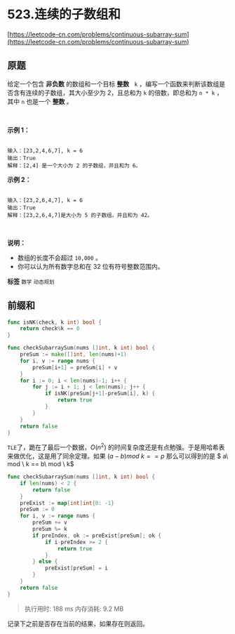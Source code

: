 # 523.连续的子数组和
[https://leetcode-cn.com/problems/continuous-subarray-sum](https://leetcode-cn.com/problems/continuous-subarray-sum) 
## 原题
给定一个包含 **非负数** 的数组和一个目标 **整数**   `k` ，编写一个函数来判断该数组是否含有连续的子数组，其大小至少为 2，且总和为 `k` 的倍数，即总和为 `n * k` ，其中 `n` 也是一个 **整数** 。

 

 **示例 1：** 

```

输入：[23,2,4,6,7], k = 6
输出：True
解释：[2,4] 是一个大小为 2 的子数组，并且和为 6。

```
 **示例 2：** 

```

输入：[23,2,6,4,7], k = 6
输出：True
解释：[23,2,6,4,7]是大小为 5 的子数组，并且和为 42。

```
 

 **说明：** 
- 数组的长度不会超过 `10,000` 。
- 你可以认为所有数字总和在 32 位有符号整数范围内。
 
**标签**
`数学` `动态规划` 


##  前缀和
```go
func isNK(check, k int) bool {
	return check%k == 0
}

func checkSubarraySum(nums []int, k int) bool {
	preSum := make([]int, len(nums)+1)
	for i, v := range nums {
		preSum[i+1] = preSum[i] + v
	}
	for i := 0; i < len(nums)-1; i++ {
		for j := i + 1; j < len(nums); j++ {
			if isNK(preSum[j+1]-preSum[i], k) {
				return true
			}
		}
	}
	return false
}
```
`TLE`了，跪在了最后一个数据，$O(n^2)$ 的时间复杂度还是有点勉强。于是用哈希表来做优化，这是用了同余定理。如果 $(a-b) mod \ k == p$ 那么可以得到的是 $ a\ mod \ k == b\ mod \ k$

```go
func checkSubarraySum(nums []int, k int) bool {
	if len(nums) < 2 {
		return false
	}
	preExist := map[int]int{0: -1}
	preSum := 0
	for i, v := range nums {
		preSum += v
		preSum %= k
		if preIndex, ok := preExist[preSum]; ok {
			if i-preIndex >= 2 {
				return true
			}
		} else {
			preExist[preSum] = i
		}
	}
	return false
}
```
>执行用时: 188 ms
内存消耗: 9.2 MB

记录下之前是否存在当前的结果，如果存在则返回。